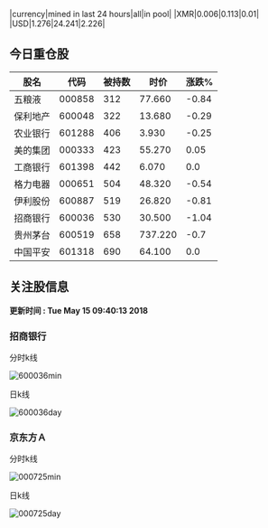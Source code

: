 |currency|mined in last 24 hours|all|in pool|
|XMR|0.006|0.113|0.01|
|USD|1.276|24.241|2.226|

## 今日重仓股 

|股名|代码|被持数|时价|涨跌%|
|---|---|---|---|---|
|五粮液|000858|312|77.660|-0.84|
|保利地产|600048|322|13.680|-0.29|
|农业银行|601288|406|3.930|-0.25|
|美的集团|000333|423|55.270|0.05|
|工商银行|601398|442|6.070|0.0|
|格力电器|000651|504|48.320|-0.54|
|伊利股份|600887|519|26.820|-0.81|
|招商银行|600036|530|30.500|-1.04|
|贵州茅台|600519|658|737.220|-0.7|
|中国平安|601318|690|64.100|0.0|

## 关注股信息
**更新时间 : Tue May 15 09:40:13 2018**
### 招商银行 
分时k线

![600036min](http://image.sinajs.cn/newchart/min/n/sh600036.gif)

日k线

![600036day](http://image.sinajs.cn/newchart/daily/n/sh600036.gif)

### 京东方Ａ 
分时k线

![000725min](http://image.sinajs.cn/newchart/min/n/sz000725.gif)

日k线

![000725day](http://image.sinajs.cn/newchart/daily/n/sz000725.gif)
